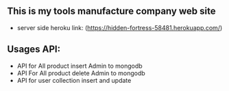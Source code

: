 ## This is my tools manufacture company web site
* server side heroku link: (https://hidden-fortress-58481.herokuapp.com/)

## Usages API:
*  API for All product insert Admin to mongodb
* API For All product delete Admin to mongodb
* API for user collection insert and update